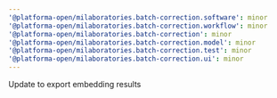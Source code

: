 ```yaml
---
'@platforma-open/milaboratories.batch-correction.software': minor
'@platforma-open/milaboratories.batch-correction.workflow': minor
'@platforma-open/milaboratories.batch-correction': minor
'@platforma-open/milaboratories.batch-correction.model': minor
'@platforma-open/milaboratories.batch-correction.test': minor
'@platforma-open/milaboratories.batch-correction.ui': minor
---
```


Update to export embedding results
